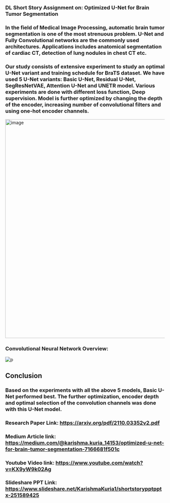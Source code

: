 ### DL Short Story Assignment on: Optimized U-Net for Brain Tumor Segmentation 
### In the field of Medical Image Processing, automatic brain tumor segmentation is one of the most strenuous problem. U-Net and Fully Convolutional networks are the commonly used architectures. Applications includes anatomical segmentation of cardiac CT, detection of lung nodules in chest CT etc.

### Our study consists of extensive experiment to study an optimal U-Net variant and training schedule for BraTS dataset. We have used 5 U-Net variants: Basic U-Net, Residual U-Net, SegResNetVAE, Attention U-Net and UNETR model. Various experiments are done with different loss function, Deep supervision. Model is further optimized by changing the depth of the encoder, increasing number of convolutional filters and using one-hot encoder channels.
<img width="690" alt="image" src="https://user-images.githubusercontent.com/91119374/163494950-d229c4bc-7c5a-4b8d-9278-6151e26e3a1e.png">

### Convolutional Neural Network Overview:

![p](https://miro.medium.com/max/1400/1*BIpRgx5FsEMhr1k2EqBKFg.gif)
## Conclusion
### Based on the experiments with all the above 5 models, Basic U-Net performed best. The further optimization, encoder depth and optimal selection of the convolution channels was done with this U-Net model.

### Research Paper Link: https://arxiv.org/pdf/2110.03352v2.pdf
### Medium Article link: https://medium.com/@karishma.kuria_14153/optimized-u-net-for-brain-tumor-segmentation-7166681f501c
### Youtube Video link: https://www.youtube.com/watch?v=KX9yW9k02Ag
### Slideshare PPT Link: https://www.slideshare.net/KarishmaKuria1/shortstorypptpptx-251589425
